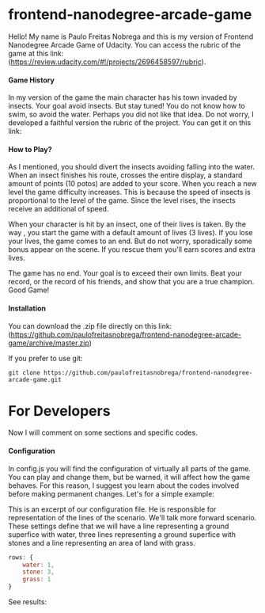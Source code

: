 # frontend-nanodegree-arcade-game
Hello! My name is Paulo Freitas Nobrega and this is my version of Frontend Nanodegree Arcade Game of Udacity. You can access the rubric of the game at this link: (https://review.udacity.com/#!/projects/2696458597/rubric).

#### Game History
In my version of the game the main character has his town invaded by insects. Your goal avoid insects. But stay tuned! You do not know how to swim, so avoid the water. Perhaps you did not like that idea. Do not worry, I developed a faithful version the rubric of the project. You can get it on this link:

#### How to Play?
As I mentioned, you should divert the insects avoiding falling into the water. When an insect finishes his route, crosses the entire display, a standard amount of points (10 potos) are added to your score. When you reach a new level the game difficulty increases. This is because the speed of insects is proportional to the level of the game. Since the level rises, the insects receive an additional of speed.

When your character is hit by an insect, one of their lives is taken. By the way , you start the game with a default amount of lives (3 lives). If you lose your lives, the game comes to an end. But do not worry, sporadically some bonus appear on the scene. If you rescue them you'll earn scores and extra lives.

The game has no end. Your goal is to exceed their own limits. Beat your record, or the record of his friends, and show that you are a true champion. Good Game!

#### Installation
You can download the .zip file directly on this link: (https://github.com/paulofreitasnobrega/frontend-nanodegree-arcade-game/archive/master.zip)

If you prefer to use git:

```git
git clone https://github.com/paulofreitasnobrega/frontend-nanodegree-arcade-game.git
```
# For Developers
Now I will comment on some sections and specific codes.

#### Configuration
In config.js you will find the configuration of virtually all parts of the game. You can play and change them, but be warned, it will affect how the game behaves. For this reason, I suggest you learn about the codes involved before making permanent changes. Let's for a simple example:

This is an excerpt of our configuration file. He is responsible for representation of the lines of the scenario. We'll talk more forward scenario. These settings define that we will have a line representing a ground superfice with water, three lines representing a ground superfice with stones and a line representing an area of land with grass.

```javascript
rows: {
    water: 1,
    stone: 3,
    grass: 1
}
```

See results:

